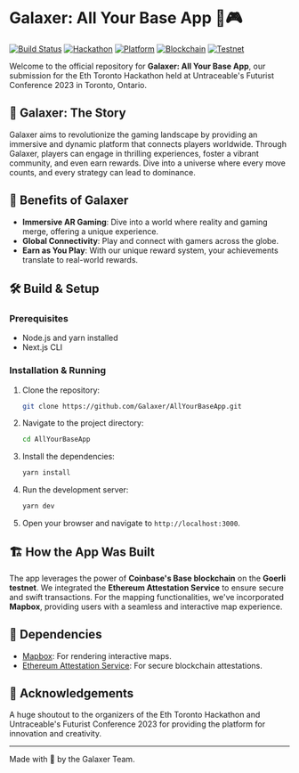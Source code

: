 
# Galaxer: All Your Base App 🌌🎮

[![Build Status](https://img.shields.io/badge/build-passing-brightgreen)](https://galaxer.com)
[![Hackathon](https://img.shields.io/badge/hackathon-EthToronto2023-blue)](https://futuristconference.com)
[![Platform](https://img.shields.io/badge/platform-Next.js-lightgrey)](https://nextjs.org/)
[![Blockchain](https://img.shields.io/badge/blockchain-Coinbase's%20Base-orange)](https://coinbase.com)
[![Testnet](https://img.shields.io/badge/testnet-Goerli-yellow)](https://goerli.net/)

Welcome to the official repository for **Galaxer: All Your Base App**, our submission for the Eth Toronto Hackathon held at Untraceable's Futurist Conference 2023 in Toronto, Ontario.

## 🌠 Galaxer: The Story

Galaxer aims to revolutionize the gaming landscape by providing an immersive and dynamic platform that connects players worldwide. Through Galaxer, players can engage in thrilling experiences, foster a vibrant community, and even earn rewards. Dive into a universe where every move counts, and every strategy can lead to dominance.

## 🚀 Benefits of Galaxer

- **Immersive AR Gaming**: Dive into a world where reality and gaming merge, offering a unique experience.
- **Global Connectivity**: Play and connect with gamers across the globe.
- **Earn as You Play**: With our unique reward system, your achievements translate to real-world rewards.

## 🛠️ Build & Setup

### Prerequisites

- Node.js and yarn installed
- Next.js CLI

### Installation & Running

1. Clone the repository:
   ```bash
   git clone https://github.com/Galaxer/AllYourBaseApp.git
   ```

2. Navigate to the project directory:
   ```bash
   cd AllYourBaseApp
   ```

3. Install the dependencies:
   ```bash
   yarn install
   ```

4. Run the development server:
   ```bash
   yarn dev
   ```

5. Open your browser and navigate to `http://localhost:3000`.

## 🏗️ How the App Was Built

The app leverages the power of **Coinbase's Base blockchain** on the **Goerli testnet**. We integrated the **Ethereum Attestation Service** to ensure secure and swift transactions. For the mapping functionalities, we've incorporated **Mapbox**, providing users with a seamless and interactive map experience.

## 📜 Dependencies

- [Mapbox](https://mapbox.com/): For rendering interactive maps.
- [Ethereum Attestation Service](https://ethereum.org/): For secure blockchain attestations.


## 📣 Acknowledgements

A huge shoutout to the organizers of the Eth Toronto Hackathon and Untraceable's Futurist Conference 2023 for providing the platform for innovation and creativity.

---

Made with 💙 by the Galaxer Team.


